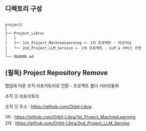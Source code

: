 ## 디렉토리 구성

```

project/
│  
├── Project_Libra/
│   │  
│   ├── 1st_Project_MachineLearning <- 1차 프로젝트 - 머신러닝
│   └── 2nd_Project_LLM_Service <- 2차 프로젝트 - LLM & 서비스 구현
│ 
└── README.md

```

## (필독) Project Repository Remove

협업에 따른 조직 리포지토리로 전환 - 프로젝트 폴더 서브모듈화

조직 깃 리포지토리

조직 깃 주소 : https://github.com/Orbit-Libra

1차 : https://github.com/Orbit-Libra/1st_Project_MachineLearning  
2차 : https://github.com/Orbit-Libra/2nd_Project_LLM_Service
